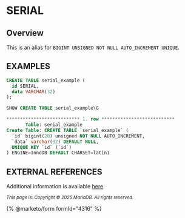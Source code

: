 # SERIAL

## Overview

This is an alias for `BIGINT UNSIGNED NOT NULL AUTO_INCREMENT UNIQUE`.

## EXAMPLES

```sql
CREATE TABLE serial_example (
  id SERIAL,
  data VARCHAR(32)
);
```

```sql
SHOW CREATE TABLE serial_example\G
```

```sql
*************************** 1. row ***************************
       Table: serial_example
Create Table: CREATE TABLE `serial_example` (
  `id` bigint(20) unsigned NOT NULL AUTO_INCREMENT,
  `data` varchar(32) DEFAULT NULL,
  UNIQUE KEY `id` (`id`)
) ENGINE=InnoDB DEFAULT CHARSET=latin1
```

## EXTERNAL REFERENCES

Additional information is available [here](auto_increment.md).

<sub>_This page is: Copyright © 2025 MariaDB. All rights reserved._</sub>

{% @marketo/form formId="4316" %}
